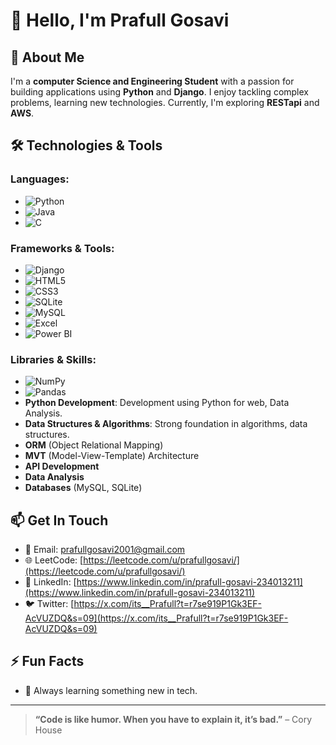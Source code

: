# 👋 Hello, I'm Prafull Gosavi

## 🚀 About Me

I'm a **computer Science and Engineering Student** with a passion for building applications using **Python** and **Django**. I enjoy tackling complex problems, learning new technologies. Currently, I'm exploring **RESTapi** and **AWS**.

## 🛠️ Technologies & Tools

### **Languages**:
- ![Python](https://img.shields.io/badge/-Python-306998?style=flat-square&logo=python&logoColor=ffffff)
- ![Java](https://img.shields.io/badge/-Java-007396?style=flat-square&logo=java&logoColor=ffffff)
- ![C](https://img.shields.io/badge/-C-A8B9CC?style=flat-square&logo=c&logoColor=ffffff)

### **Frameworks & Tools**:
- ![Django](https://img.shields.io/badge/-Django-092E20?style=flat-square&logo=django&logoColor=ffffff)
- ![HTML5](https://img.shields.io/badge/-HTML5-E34F26?style=flat-square&logo=html5&logoColor=ffffff)
- ![CSS3](https://img.shields.io/badge/-CSS3-1572B6?style=flat-square&logo=css3&logoColor=ffffff)
- ![SQLite](https://img.shields.io/badge/-SQLite-003B57?style=flat-square&logo=sqlite&logoColor=ffffff)
- ![MySQL](https://img.shields.io/badge/-MySQL-4479A1?style=flat-square&logo=mysql&logoColor=ffffff)
- ![Excel](https://img.shields.io/badge/-Excel-217346?style=flat-square&logo=microsoft-office&logoColor=ffffff)
- ![Power BI](https://img.shields.io/badge/-Power%20BI-F2C811?style=flat-square&logo=powerbi&logoColor=ffffff)

### **Libraries & Skills**:
- ![NumPy](https://img.shields.io/badge/-NumPy-013243?style=flat-square&logo=numpy&logoColor=ffffff)
- ![Pandas](https://img.shields.io/badge/-Pandas-150458?style=flat-square&logo=pandas&logoColor=ffffff)
- **Python Development**: Development using Python for web, Data Analysis.
- **Data Structures & Algorithms**: Strong foundation in algorithms, data structures.
- **ORM** (Object Relational Mapping)
- **MVT** (Model-View-Template) Architecture
- **API Development**
- **Data Analysis**
- **Databases** (MySQL, SQLite)

## 📫 Get In Touch

- 📧 Email: [prafullgosavi2001@gmail.com](prafullgosavi2001@gmail.com)
- 🌐 LeetCode: [https://leetcode.com/u/prafullgosavi/](https://leetcode.com/u/prafullgosavi/)
- 💼 LinkedIn: [https://www.linkedin.com/in/prafull-gosavi-234013211](https://www.linkedin.com/in/prafull-gosavi-234013211)
- 🐦 Twitter: [https://x.com/its__Prafull?t=r7se919P1Gk3EF-AcVUZDQ&s=09](https://x.com/its__Prafull?t=r7se919P1Gk3EF-AcVUZDQ&s=09)

## ⚡ Fun Facts

- 🌱 Always learning something new in tech.


---

> **“Code is like humor. When you have to explain it, it’s bad.”** – Cory House
